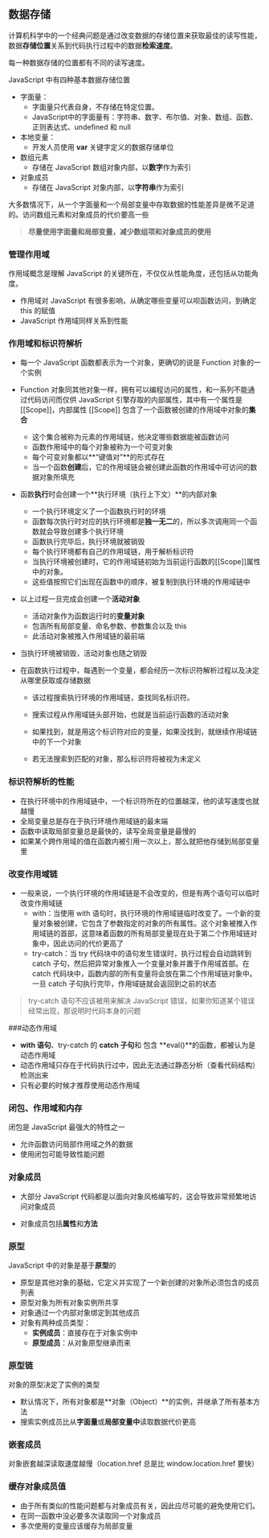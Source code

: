 ## 数据存储

计算机科学中的一个经典问题是通过改变数据的存储位置来获取最佳的读写性能，数据**存储位置**关系到代码执行过程中的数据**检索速度**。

每一种数据存储的位置都有不同的读写速度。

JavaScript 中有四种基本数据存储位置

- 字面量：
  - 字面量只代表自身，不存储在特定位置。
  - JavaScript中的字面量有：字符串、数字、布尔值、对象、数组、函数、正则表达式、undefined 和 null
- 本地变量：
  - 开发人员使用 **var** 关键字定义的数据存储单位
- 数组元素
  - 存储在 JavaScript 数组对象内部，以**数字**作为索引
- 对象成员
  - 存储在 JavaScript 对象内部，以**字符串**作为索引

大多数情况下，从一个字面量和一个局部变量中存取数据的性能差异是微不足道的。访问数组元素和对象成员的代价要高一些

> **尽量使用字面量和局部变量，减少数组项和对象成员的使用**



### 管理作用域

作用域概念是理解 JavaScript 的关键所在，不仅仅从性能角度，还包括从功能角度。

- 作用域对 JavaScript 有很多影响，从确定哪些变量可以呗函数访问，到确定 this 的赋值
- JavaScript 作用域同样关系到性能



### 作用域和标识符解析

- 每一个 JavaScript 函数都表示为一个对象，更确切的说是 Function 对象的一个实例

- Function 对象同其他对象一样，拥有可以编程访问的属性，和一系列不能通过代码访问而仅供 JavaScript 引擎存取的内部属性，其中有一个属性是 [[Scope]]，内部属性 [[Scope]] 包含了一个函数被创建的作用域中对象的**集合**

  - 这个集合被称为元素的作用域链，他决定哪些数据能被函数访问
  - 函数作用域中的每个对象被称为一个可变对象
  - 每个可变对象都以**“键值对”**的形式存在
  - 当一个函数**创建**后，它的作用域链会被创建此函数的作用域中可访问的数据对象所填充

- 函数**执行**时会创建一个**执行环境（执行上下文）**的内部对象

  - 一个执行环境定义了一个函数执行时的环境
  - 函数每次执行时对应的执行环境都是**独一无二**的，所以多次调用同一个函数就会导致创建多个执行环境
  - 函数执行完毕后，执行环境就被销毁
  - 每个执行环境都有自己的作用域链，用于解析标识符
  - 当执行环境被创建时，它的作用域链初始为当前运行函数的[[Scope]]属性中的对象。
  - 这些值按照它们出现在函数中的顺序，被复制到执行环境的作用域链中

- 以上过程一旦完成会创建一个**活动对象**

  - 活动对象作为函数运行时的**变量对象**
  - 包涵所有局部变量、命名参数、参数集合以及 this
  - 此活动对象被推入作用域链的最前端

- 当执行环境被销毁，活动对象也随之销毁

- 在函数执行过程中，每遇到一个变量，都会经历一次标识符解析过程以及决定从哪里获取或存储数据

  - 该过程搜索执行环境的作用域链，查找同名标识符。

  - 搜索过程从作用域链头部开始，也就是当前运行函数的活动对象

  - 如果找到，就是用这个标识符对应的变量，如果没找到，就继续作用域链中的下一个对象

  - 若无法搜索到匹配的对象，那么标识符将被视为未定义

    

### 标识符解析的性能

- 在执行环境中的作用域链中，一个标识符所在的位置越深，他的读写速度也就越慢
- 全局变量总是存在于执行环境作用域链的最末端
- 函数中读取局部变量总是最快的，读写全局变量是最慢的
- 如果某个跨作用域的值在函数内被引用一次以上，那么就把他存储到局部变量里



### 改变作用域链

- 一般来说，一个执行环境的作用域链是不会改变的，但是有两个语句可以临时改变作用域链
  - with：当使用 with 语句时，执行环境的作用域链临时改变了。一个新的变量对象被创建，它包含了参数指定的对象的所有属性。这个对象被推入作用域链的首部，这意味着函数的所有局部变量现在处于第二个作用域链对象中，因此访问的代价更高了
  - try-catch：当 try 代码块中的语句发生错误时，执行过程会自动跳转到 catch 子句，然后把异常对象推入一个变量对象并置于作用域首部。在 catch 代码块中，函数内部的所有变量将会放在第二个作用域链对象中。一旦 catch 子句执行完毕，作用域链就会返回到之前的状态

> try-catch 语句不应该被用来解决 JavaScript 错误，如果你知道某个错误经常出现，那说明时代码本身的问题



###动态作用域

- **with 语句**、try-catch 的 **catch 子句**和 包含 **eval()**的函数，都被认为是动态作用域
- 动态作用域只存在于代码执行过中，因此无法通过静态分析（查看代码结构）检测出来
- 只有必要的时候才推荐使用动态作用域



### 闭包、作用域和内存

闭包是 JavaScript 最强大的特性之一 

- 允许函数访问局部作用域之外的数据
- 使用闭包可能导致性能问题



### 对象成员

- 大部分 JavaScript 代码都是以面向对象风格编写的，这会导致非常频繁地访问对象成员

- 对象成员包括**属性**和**方法**



### 原型

JavaScript 中的对象是基于**原型**的

- 原型是其他对象的基础，它定义并实现了一个新创建的对象所必须包含的成员列表
- 原型对象为所有对象实例所共享
- 对象通过一个内部对象绑定到其他成员
- 对象有两种成员类型：
  - **实例成员**：直接存在于对象实例中 
  - **原型成员**：从对象原型继承而来



### 原型链

对象的原型决定了实例的类型

- 默认情况下，所有对象都是**对象（Object）**的实例，并继承了所有基本方法
- 搜索实例成员比从**字面量**或**局部变量中**读取数据代价更高



### 嵌套成员

对象嵌套越深读取速度越慢（location.href 总是比 window.location.href 要快）



### 缓存对象成员值

- 由于所有类似的性能问题都与对象成员有关，因此应尽可能的避免使用它们。
- 在同一函数中没必要多次读取同一个对象成员
- 多次使用的变量应该缓存为局部变量